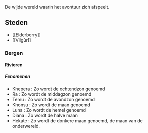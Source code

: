 De wijde wereld waarin het avontuur zich afspeelt.

## Steden
- [[Elderberry]]
- [[Vilgùr]]


### Bergen


#### Rivieren


##### Fenomenen
- Khepera : Zo wordt de ochtendzon genoemd
- Ra : Zo wordt de middagzon genoemd
- Temu : Zo wordt de avondzon genoemd
- Khonsu : Zo wordt de maan genoemd
- Luna : Zo wordt de hemel genoemd
- Diana : Zo wordt de halve maan
- Hekate : Zo wordt de donkere maan genoemd, de maan van de onderwereld.
